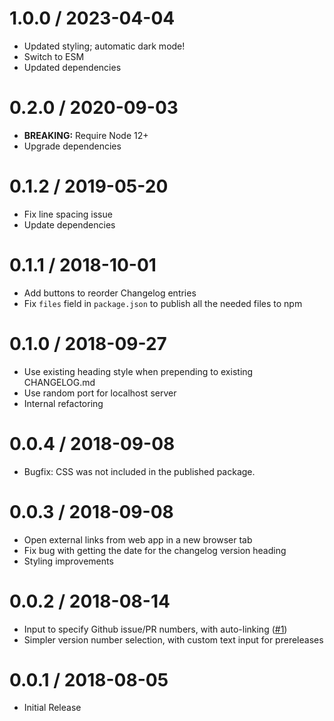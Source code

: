 # 1.0.0 / 2023-04-04

- Updated styling; automatic dark mode!
- Switch to ESM
- Updated dependencies

# 0.2.0 / 2020-09-03

- **BREAKING:** Require Node 12+
- Upgrade dependencies

# 0.1.2 / 2019-05-20

- Fix line spacing issue
- Update dependencies

# 0.1.1 / 2018-10-01

- Add buttons to reorder Changelog entries
- Fix `files` field in `package.json` to publish all the needed files to npm

# 0.1.0 / 2018-09-27

- Use existing heading style when prepending to existing CHANGELOG.md
- Use random port for localhost server
- Internal refactoring

# 0.0.4 / 2018-09-08

- Bugfix: CSS was not included in the published package.

# 0.0.3 / 2018-09-08

- Open external links from web app in a new browser tab
- Fix bug with getting the date for the changelog version heading
- Styling improvements

# 0.0.2 / 2018-08-14

- Input to specify Github issue/PR numbers, with auto-linking ([#1](https://github.com/RyanZim/changelog-helper/pull/1))
- Simpler version number selection, with custom text input for prereleases

# 0.0.1 / 2018-08-05

- Initial Release
